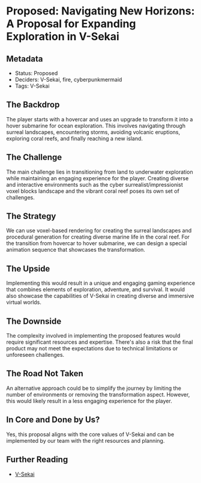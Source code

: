 # Proposed: Navigating New Horizons: A Proposal for Expanding Exploration in V-Sekai

## Metadata

- Status: Proposed
- Deciders: V-Sekai, fire, cyberpunkmermaid
- Tags: V-Sekai

## The Backdrop

The player starts with a hovercar and uses an upgrade to transform it into a hover submarine for ocean exploration. This involves navigating through surreal landscapes, encountering storms, avoiding volcanic eruptions, exploring coral reefs, and finally reaching a new island.

## The Challenge

The main challenge lies in transitioning from land to underwater exploration while maintaining an engaging experience for the player. Creating diverse and interactive environments such as the cyber surrealist/impressionist voxel blocks landscape and the vibrant coral reef poses its own set of challenges.

## The Strategy

We can use voxel-based rendering for creating the surreal landscapes and procedural generation for creating diverse marine life in the coral reef. For the transition from hovercar to hover submarine, we can design a special animation sequence that showcases the transformation.

## The Upside

Implementing this would result in a unique and engaging gaming experience that combines elements of exploration, adventure, and survival. It would also showcase the capabilities of V-Sekai in creating diverse and immersive virtual worlds.

## The Downside

The complexity involved in implementing the proposed features would require significant resources and expertise. There's also a risk that the final product may not meet the expectations due to technical limitations or unforeseen challenges.

## The Road Not Taken

An alternative approach could be to simplify the journey by limiting the number of environments or removing the transformation aspect. However, this would likely result in a less engaging experience for the player.

## In Core and Done by Us?

Yes, this proposal aligns with the core values of V-Sekai and can be implemented by our team with the right resources and planning.

## Further Reading

- [V-Sekai](https://github.com/v-sekai/)